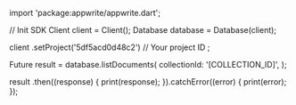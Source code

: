 import 'package:appwrite/appwrite.dart';

// Init SDK
Client client = Client();
Database database = Database(client);

client
    .setProject('5df5acd0d48c2') // Your project ID
;

Future result = database.listDocuments(
    collectionId: '[COLLECTION_ID]',
);

result
  .then((response) {
    print(response);
  }).catchError((error) {
    print(error);
  });
